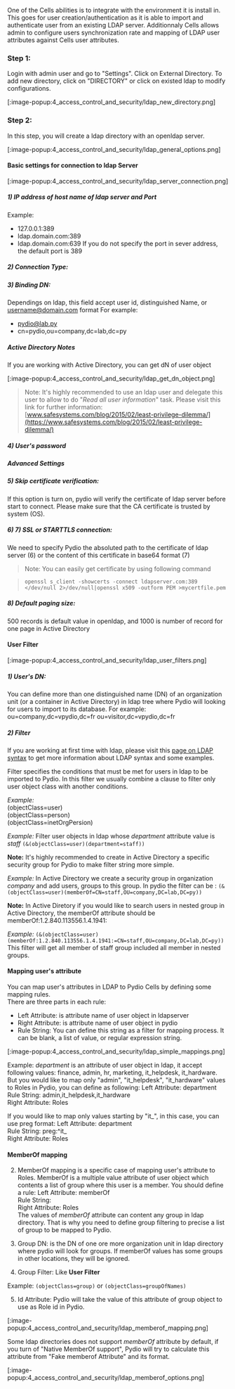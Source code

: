 One of the Cells abilities is to integrate with the environment it is install in. This goes for user creation/authentication as it is able to import and authenticate user from an existing LDAP server. Additionnaly Cells allows admin to configure users synchronization rate and mapping of LDAP user attributes against Cells user attributes.

### Step 1:

Login with admin user and go to "Settings". Click on External Directory.
To add new directory, click on "DIRECTORY" or click on existed ldap to modify configurations.

[:image-popup:4_access_control_and_security/ldap_new_directory.png]

### Step 2:

In this step, you will create a ldap directory with an openldap server.

[:image-popup:4_access_control_and_security/ldap_general_options.png]

#### Basic settings for connection to ldap Server

[:image-popup:4_access_control_and_security/ldap_server_connection.png]

##### 1) IP address of host name of ldap server and Port

Example:
- 127.0.0.1:389
- ldap.domain.com:389
- ldap.domain.com:639
If you do not specify the port in sever address, the default port is 389

##### 2) Connection Type:

##### 3) Binding DN: 

Dependings on ldap, this field accept user id, distinguished Name, or username@domain.com format
For example:
- pydio@lab.py
- cn=pydio,ou=company,dc=lab,dc=py

##### Active Directory Notes

If you are working with Active Directory, you can get dN of user object

[:image-popup:4_access_control_and_security/ldap_get_dn_object.png]

> Note: It's highly recommended to use an ldap user and delegate this user to allow to do "*Read all user information*" task. Please visit this link for further information: [www.safesystems.com/blog/2015/02/least-privilege-dilemma/](https://www.safesystems.com/blog/2015/02/least-privilege-dilemma/)

##### 4) User's password

##### Advanced Settings

##### 5) Skip certificate verification:

If this option is turn on, pydio will verify the certificate of ldap server before start to connect. Please make sure that the CA certificate is trusted by system (OS).

##### 6) 7) SSL or STARTTLS connection:

We need to specify Pydio the absoluted path to the certificate of ldap server (6) or the content of this certificate in base64 format (7)

> Note: You can easily get certificate by using following command

> `openssl s_client -showcerts -connect ldapserver.com:389 </dev/null 2>/dev/null|openssl x509 -outform PEM >mycertfile.pem `

##### 8) Default paging size:
500 records is default value in openldap, and 1000 is number of record for one page in Active Directory

#### User Filter

[:image-popup:4_access_control_and_security/ldap_user_filters.png]

##### 1) User's DN:
You can define more than one distinguished name (DN) of an organization unit (or a container in Active Directory) in ldap tree where Pydio will looking for users to import to its database.
For example:
ou=company,dc=vpydio,dc=fr
ou=visitor,dc=vpydio,dc=fr

##### 2) Filter
If you are working at first time with ldap, please visit this [page on LDAP syntax](https://social.technet.microsoft.com/wiki/contents/articles/5392.active-directory-ldap-syntax-filters.aspx) to get more information about LDAP syntax and some examples.

Filter specifies the conditions that must be met for users in ldap to be imported to Pydio. In this filter we usually combine a clause to filter only user object class with another conditions.

*Example:*  
(objectClass=user)  
(objectClass=person)  
(objectClass=inetOrgPersion)  

*Example:* Filter user objects in ldap whose *department* attribute value is *staff*
  `(&(objectClass=user)(department=staff))`


**Note:** It's highly recommended to create in Active Directory a specific security group for Pydio to make filter string more simple.

*Example:* In Active Directory we create a security group in organization *company* and add users, groups to this group. In pydio the filter can be :
  `(&(objectClass=user)(memberOf=CN=staff,OU=company,DC=lab,DC=py))`

**Note:** In Active Diretory if you would like to search users in nested group in Active Directory, the memberOf attribute should be memberOf:1.2.840.113556.1.4.1941:

*Example:*
  `(&(objectClass=user)(memberOf:1.2.840.113556.1.4.1941:=CN=staff,OU=company,DC=lab,DC=py))`
This filter will get all member of staff group included all member in nested groups.

#### Mapping user's attribute

You can map user's attributes in LDAP to Pydio Cells by defining some mapping rules.  
There are three parts in each rule:

- Left Attribute: is attribute name of user object in ldapserver
- Right Attribute: is attribute name of user object in pydio
- Rule String: You can define this string as a filter for mapping process. It can be blank, a list of value, or regular expression string.

[:image-popup:4_access_control_and_security/ldap_simple_mappings.png]

Example: *department* is an attribute of user object in ldap, it accept following values: finance, admin, hr, marketing, it_helpdesk, it_hardware. But you would like to map only "admin", "it_helpdesk", "it_hardware" values to Roles in Pydio, you can define as following:
    Left Attribute: department  
    Rule String: admin,it_helpdesk,it_hardware  
    Right Attribute: Roles  

If you would like to map only values starting by "it_", in this case, you can use preg format:
    Left Attribute: department  
    Rule String: preg:^it_  
    Right Attribute: Roles  

#### MemberOf mapping

2) MemberOf mapping is a specific case of mapping user's attribute to Roles. MemberOf is a multiple value attribute of user object which contents a list of group where this user is a member. You should define a rule:
    Left Attribute: memberOf  
    Rule String:  
    Right Attribute: Roles  
The values of *memberOf* attribute can content any group in ldap directory. That is why you need to define group filtering to precise a list of group to be mapped to Pydio.

3) Group DN: is the DN of one ore more organization unit in ldap directory where pydio will look for groups. If memberOf values has some groups in other locations, they will be ignored.

4) Group Filter: Like **User Filter**

Example: `(objectClass=group)` or `(objectClass=groupOfNames)`

5) Id Attribute: Pydio will take the value of this attribute of group object to use as Role id in Pydio.

[:image-popup:4_access_control_and_security/ldap_memberof_mapping.png]

Some ldap directories does not support *memberOf* attribute by default, if you turn of "Native MemberOf support", Pydio will try to calculate this attribute from "Fake memberof Attribute" and its format.

[:image-popup:4_access_control_and_security/ldap_memberof_options.png]
